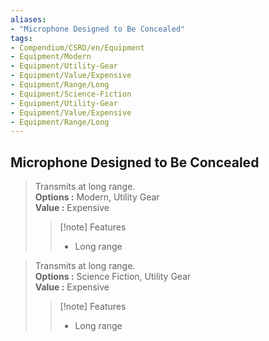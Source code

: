 ```yaml
---
aliases:
- "Microphone Designed to Be Concealed"
tags:
- Compendium/CSRD/en/Equipment
- Equipment/Modern
- Equipment/Utility-Gear
- Equipment/Value/Expensive
- Equipment/Range/Long
- Equipment/Science-Fiction
- Equipment/Utility-Gear
- Equipment/Value/Expensive
- Equipment/Range/Long
---
```


  
## Microphone Designed to Be Concealed  
  
>Transmits at long range.  
> **Options :** Modern, Utility Gear  
> **Value :** Expensive  
>>[!note] Features  
>> - Long range  
  
>Transmits at long range.  
> **Options :** Science Fiction, Utility Gear  
> **Value :** Expensive  
>>[!note] Features  
>> - Long range